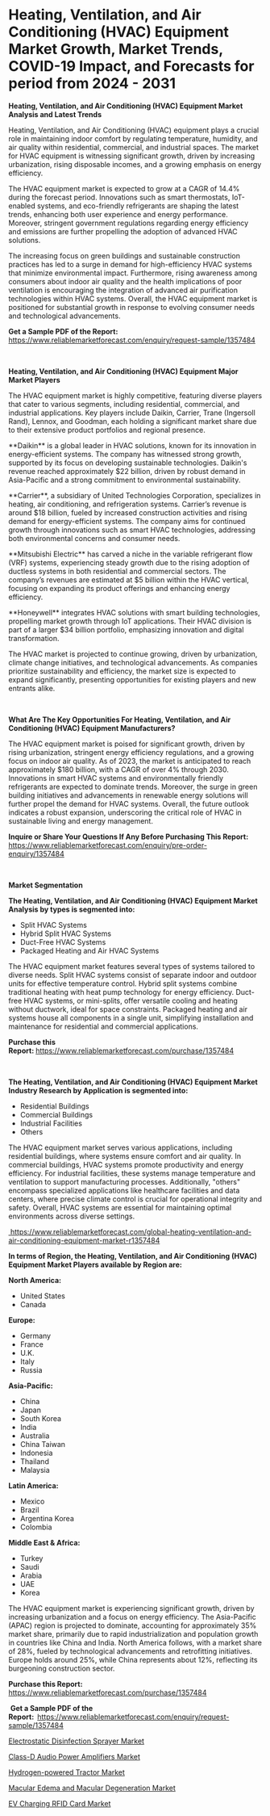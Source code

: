 <p><h1>Heating, Ventilation, and Air Conditioning (HVAC) Equipment Market Growth, Market Trends, COVID-19 Impact, and Forecasts for period from 2024 - 2031</h1></p><p><strong>Heating, Ventilation, and Air Conditioning (HVAC) Equipment Market Analysis and Latest Trends</strong></p>
<p><p>Heating, Ventilation, and Air Conditioning (HVAC) equipment plays a crucial role in maintaining indoor comfort by regulating temperature, humidity, and air quality within residential, commercial, and industrial spaces. The market for HVAC equipment is witnessing significant growth, driven by increasing urbanization, rising disposable incomes, and a growing emphasis on energy efficiency. </p><p>The HVAC equipment market is expected to grow at a CAGR of 14.4% during the forecast period. Innovations such as smart thermostats, IoT-enabled systems, and eco-friendly refrigerants are shaping the latest trends, enhancing both user experience and energy performance. Moreover, stringent government regulations regarding energy efficiency and emissions are further propelling the adoption of advanced HVAC solutions.</p><p>The increasing focus on green buildings and sustainable construction practices has led to a surge in demand for high-efficiency HVAC systems that minimize environmental impact. Furthermore, rising awareness among consumers about indoor air quality and the health implications of poor ventilation is encouraging the integration of advanced air purification technologies within HVAC systems. Overall, the HVAC equipment market is positioned for substantial growth in response to evolving consumer needs and technological advancements.</p></p>
<p><strong>Get a Sample PDF of the Report:&nbsp;</strong> <a href="https://www.reliablemarketforecast.com/enquiry/request-sample/1357484?utm_campaign=1140&utm_medium=2&utm_source=Github&utm_content=ia&utm_term=05122024&utm_id=heating-ventilation-and-air-conditioning-hvac-equipment">https://www.reliablemarketforecast.com/enquiry/request-sample/1357484</a></p>
<p>&nbsp;</p>
<p><strong>Heating, Ventilation, and Air Conditioning (HVAC) Equipment Major Market Players</strong></p>
<p><p>The HVAC equipment market is highly competitive, featuring diverse players that cater to various segments, including residential, commercial, and industrial applications. Key players include Daikin, Carrier, Trane (Ingersoll Rand), Lennox, and Goodman, each holding a significant market share due to their extensive product portfolios and regional presence.</p><p>**Daikin** is a global leader in HVAC solutions, known for its innovation in energy-efficient systems. The company has witnessed strong growth, supported by its focus on developing sustainable technologies. Daikin's revenue reached approximately $22 billion, driven by robust demand in Asia-Pacific and a strong commitment to environmental sustainability.</p><p>**Carrier**, a subsidiary of United Technologies Corporation, specializes in heating, air conditioning, and refrigeration systems. Carrier’s revenue is around $18 billion, fueled by increased construction activities and rising demand for energy-efficient systems. The company aims for continued growth through innovations such as smart HVAC technologies, addressing both environmental concerns and consumer needs.</p><p>**Mitsubishi Electric** has carved a niche in the variable refrigerant flow (VRF) systems, experiencing steady growth due to the rising adoption of ductless systems in both residential and commercial sectors. The company’s revenues are estimated at $5 billion within the HVAC vertical, focusing on expanding its product offerings and enhancing energy efficiency.</p><p>**Honeywell** integrates HVAC solutions with smart building technologies, propelling market growth through IoT applications. Their HVAC division is part of a larger $34 billion portfolio, emphasizing innovation and digital transformation.</p><p>The HVAC market is projected to continue growing, driven by urbanization, climate change initiatives, and technological advancements. As companies prioritize sustainability and efficiency, the market size is expected to expand significantly, presenting opportunities for existing players and new entrants alike.</p></p>
<p>&nbsp;</p>
<p><strong>What Are The Key Opportunities For Heating, Ventilation, and Air Conditioning (HVAC) Equipment Manufacturers?</strong></p>
<p><p>The HVAC equipment market is poised for significant growth, driven by rising urbanization, stringent energy efficiency regulations, and a growing focus on indoor air quality. As of 2023, the market is anticipated to reach approximately $180 billion, with a CAGR of over 4% through 2030. Innovations in smart HVAC systems and environmentally friendly refrigerants are expected to dominate trends. Moreover, the surge in green building initiatives and advancements in renewable energy solutions will further propel the demand for HVAC systems. Overall, the future outlook indicates a robust expansion, underscoring the critical role of HVAC in sustainable living and energy management.</p></p>
<p><strong>Inquire or Share Your Questions If Any Before Purchasing This Report:</strong> <a href="https://www.reliablemarketforecast.com/enquiry/pre-order-enquiry/1357484?utm_campaign=1140&utm_medium=2&utm_source=Github&utm_content=ia&utm_term=05122024&utm_id=heating-ventilation-and-air-conditioning-hvac-equipment">https://www.reliablemarketforecast.com/enquiry/pre-order-enquiry/1357484</a></p>
<p>&nbsp;</p>
<p><strong>Market Segmentation</strong></p>
<p><strong>The Heating, Ventilation, and Air Conditioning (HVAC) Equipment Market Analysis by types is segmented into:</strong></p>
<p><ul><li>Split HVAC Systems</li><li>Hybrid Split HVAC Systems</li><li>Duct-Free HVAC Systems</li><li>Packaged Heating and Air HVAC Systems</li></ul></p>
<p><p>The HVAC equipment market features several types of systems tailored to diverse needs. Split HVAC systems consist of separate indoor and outdoor units for effective temperature control. Hybrid split systems combine traditional heating with heat pump technology for energy efficiency. Duct-free HVAC systems, or mini-splits, offer versatile cooling and heating without ductwork, ideal for space constraints. Packaged heating and air systems house all components in a single unit, simplifying installation and maintenance for residential and commercial applications.</p></p>
<p><strong>Purchase this Report:&nbsp;</strong><a href="https://www.reliablemarketforecast.com/purchase/1357484?utm_campaign=1140&utm_medium=2&utm_source=Github&utm_content=ia&utm_term=05122024&utm_id=heating-ventilation-and-air-conditioning-hvac-equipment">https://www.reliablemarketforecast.com/purchase/1357484</a></p>
<p>&nbsp;</p>
<p><strong>The Heating, Ventilation, and Air Conditioning (HVAC) Equipment Market Industry Research by Application is segmented into:</strong></p>
<p><ul><li>Residential Buildings</li><li>Commercial Buildings</li><li>Industrial Facilities</li><li>Others</li></ul></p>
<p><p>The HVAC equipment market serves various applications, including residential buildings, where systems ensure comfort and air quality. In commercial buildings, HVAC systems promote productivity and energy efficiency. For industrial facilities, these systems manage temperature and ventilation to support manufacturing processes. Additionally, "others" encompass specialized applications like healthcare facilities and data centers, where precise climate control is crucial for operational integrity and safety. Overall, HVAC systems are essential for maintaining optimal environments across diverse settings.</p></p>
<p><a href="https://www.reliablemarketforecast.com/global-heating-ventilation-and-air-conditioning-equipment-market-r1357484?utm_campaign=1140&utm_medium=2&utm_source=Github&utm_content=ia&utm_term=05122024&utm_id=heating-ventilation-and-air-conditioning-hvac-equipment">&nbsp;https://www.reliablemarketforecast.com/global-heating-ventilation-and-air-conditioning-equipment-market-r1357484</a></p>
<p><strong>In terms of Region, the Heating, Ventilation, and Air Conditioning (HVAC) Equipment Market Players available by Region are:</strong></p>
<p>
    <p> <strong> North America: </strong>
        <ul>
            <li>United States</li>
            <li>Canada</li>
        </ul>
        </p> 
    <p> <strong> Europe: </strong>
        <ul>
            <li>Germany</li>
            <li>France</li>
            <li>U.K.</li>
            <li>Italy</li>
            <li>Russia</li>
        </ul>
        </p> 
    <p> <strong> Asia-Pacific: </strong>
        <ul>
            <li>China</li>
            <li>Japan</li>
            <li>South Korea</li>
            <li>India</li>
            <li>Australia</li>
            <li>China Taiwan</li>
            <li>Indonesia</li>
            <li>Thailand</li>
            <li>Malaysia</li>
        </ul>
        </p> 
    <p> <strong> Latin America: </strong>
        <ul>
            <li>Mexico</li>
            <li>Brazil</li>
            <li>Argentina Korea</li>
            <li>Colombia</li>
        </ul>
        </p> 
    <p> <strong> Middle East & Africa: </strong>
        <ul>
            <li>Turkey</li>
            <li>Saudi</li>
            <li>Arabia</li>
            <li>UAE</li>
            <li>Korea</li>
        </ul>
    </p>
    </p>
<p><p>The HVAC equipment market is experiencing significant growth, driven by increasing urbanization and a focus on energy efficiency. The Asia-Pacific (APAC) region is projected to dominate, accounting for approximately 35% market share, primarily due to rapid industrialization and population growth in countries like China and India. North America follows, with a market share of 28%, fueled by technological advancements and retrofitting initiatives. Europe holds around 25%, while China represents about 12%, reflecting its burgeoning construction sector.</p></p>
<p><strong>Purchase this Report: </strong><a href="https://www.reliablemarketforecast.com/purchase/1357484?utm_campaign=1140&utm_medium=2&utm_source=Github&utm_content=ia&utm_term=05122024&utm_id=heating-ventilation-and-air-conditioning-hvac-equipment">https://www.reliablemarketforecast.com/purchase/1357484</a></p>
<p>&nbsp;<strong>Get a Sample PDF of the Report:&nbsp;&nbsp;</strong><a href="https://www.reliablemarketforecast.com/enquiry/request-sample/1357484?utm_campaign=1140&utm_medium=2&utm_source=Github&utm_content=ia&utm_term=05122024&utm_id=heating-ventilation-and-air-conditioning-hvac-equipment">https://www.reliablemarketforecast.com/enquiry/request-sample/1357484</a></p>
<p><strong></strong></p>
<p><p><a href="https://www.linkedin.com/pulse/qualitative-study-electrostatic-disinfection-sprayer-market-mt4pf?utm_campaign=1140&utm_medium=2&utm_source=Github&utm_content=ia&utm_term=05122024&utm_id=heating-ventilation-and-air-conditioning-hvac-equipment">Electrostatic Disinfection Sprayer Market</a></p><p><a href="https://github.com/AKSHATREPORTPRIME/Market-Research-Report-List-6/blob/main/class-d-audio-power-amplifiers-market.md?utm_campaign=1140&utm_medium=2&utm_source=Github&utm_content=ia&utm_term=05122024&utm_id=heating-ventilation-and-air-conditioning-hvac-equipment">Class-D Audio Power Amplifiers Market</a></p><p><a href="https://issuu.com/reportprime-2/docs/hydrogen-powered-tractor-market-size-2030.pptx?utm_campaign=1140&utm_medium=2&utm_source=Github&utm_content=ia&utm_term=05122024&utm_id=heating-ventilation-and-air-conditioning-hvac-equipment">Hydrogen-powered Tractor Market</a></p><p><a href="https://www.linkedin.com/pulse/data-global-macular-edema-degeneration-markets-share-size-growth-6lpff?utm_campaign=1140&utm_medium=2&utm_source=Github&utm_content=ia&utm_term=05122024&utm_id=heating-ventilation-and-air-conditioning-hvac-equipment">Macular Edema and Macular Degeneration Market</a></p><p><a href="https://issuu.com/reportprime-2/docs/ev-charging-rfid-card-market-size-2030.pptx?utm_campaign=1140&utm_medium=2&utm_source=Github&utm_content=ia&utm_term=05122024&utm_id=heating-ventilation-and-air-conditioning-hvac-equipment">EV Charging RFID Card Market</a></p></p>